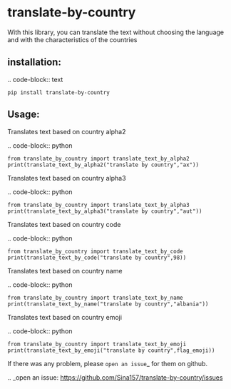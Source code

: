 translate-by-country
====================

With this library, you can translate the text without choosing the language and with the characteristics of the countries

installation:
-------------

.. code-block:: text

    pip install translate-by-country

Usage:
------

Translates text based on country alpha2

.. code-block:: python

    from translate_by_country import translate_text_by_alpha2
    print(translate_text_by_alpha2("translate by country","ax")) 


Translates text based on country alpha3

.. code-block:: python

    from translate_by_country import translate_text_by_alpha3
    print(translate_text_by_alpha3("translate by country","aut")) 

Translates text based on country code

.. code-block:: python

    from translate_by_country import translate_text_by_code
    print(translate_text_by_code("translate by country",98)) 

Translates text based on country name

.. code-block:: python

    from translate_by_country import translate_text_by_name
    print(translate_text_by_name("translate by country","albania")) 

Translates text based on country emoji

.. code-block:: python

    from translate_by_country import translate_text_by_emoji
    print(translate_text_by_emoji("translate by country",flag_emoji)) 

If there was any problem, please `open an issue`_ for them on github.

.. _open an issue: https://github.com/Sina157/translate-by-country/issues